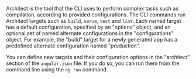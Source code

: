Architect is the tool that the CLI uses to perform complex tasks such as compilation, according to provided configurations.
The CLI commands run Architect targets such as `build`, `serve`, `test` and `lint`. 
Each named target has a default configuration, specified by an "options" object, and an optional set of named alternate configurations in the "configurations" object. 
For example, the "build" target for a newly generated app has a predefined alternate configuration named "production". 

You can define new targets and their configuration options in the "architect" section of the `angular.json` file.
If you do so, you can run them from the command line using the `ng run` command.

